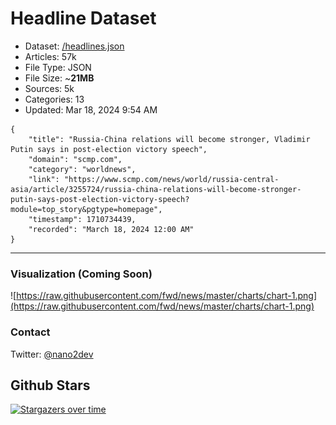 # Headline Dataset

- Dataset: [/headlines.json](https://raw.githubusercontent.com/fwd/news/master/headlines.json) 
- Articles: 57k
- File Type: JSON
- File Size: ~**21MB**
- Sources: 5k
- Categories: 13
- Updated: Mar 18, 2024 9:54 AM

```
{
    "title": "Russia-China relations will become stronger, Vladimir Putin says in post-election victory speech",
    "domain": "scmp.com",
    "category": "worldnews",
    "link": "https://www.scmp.com/news/world/russia-central-asia/article/3255724/russia-china-relations-will-become-stronger-putin-says-post-election-victory-speech?module=top_story&pgtype=homepage",
    "timestamp": 1710734439,
    "recorded": "March 18, 2024 12:00 AM"
}
```

---

### Visualization (Coming Soon)

![https://raw.githubusercontent.com/fwd/news/master/charts/chart-1.png](https://raw.githubusercontent.com/fwd/news/master/charts/chart-1.png)

### Contact 

Twitter: [@nano2dev](https://twitter.com/nano2dev)

## Github Stars

[![Stargazers over time](https://starchart.cc/fwd/news.svg)](https://starchart.cc/fwd/news)
